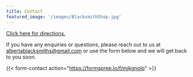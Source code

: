 ```yaml
---
title: Contact
featured_image: '/images/BlacksmithShop.jpg'
---
```


[Click here for directions.](/info/how-to-find-us/)

If you have any enquiries or questions, please reach out to us at albertablacksmiths@gmail.com or use the form below and we will get back to you soon.

{{< form-contact action="https://formspree.io/f/mjkgnolp"  >}}


